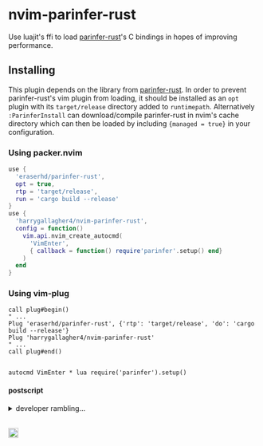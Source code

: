 # nvim-parinfer-rust

Use luajit's ffi to load [parinfer-rust][]'s C bindings in hopes of improving
performance.


## Installing

This plugin depends on the library from [parinfer-rust][]. In order to prevent
parinfer-rust's vim plugin from loading, it should be installed as an `opt`
plugin with its `target/release` directory added to `runtimepath`.
Alternatively `:ParinferInstall` can download/compile parinfer-rust in nvim's
cache directory which can then be loaded by including `{managed = true}` in
your configuration.


### Using packer.nvim

```lua
use {
  'eraserhd/parinfer-rust',
  opt = true,
  rtp = 'target/release',
  run = 'cargo build --release'
}
use {
  'harrygallagher4/nvim-parinfer-rust',
  config = function()
    vim.api.nvim_create_autocmd(
      'VimEnter',
      { callback = function() require'parinfer'.setup() end}
    )
  end
}
```

### Using vim-plug

```vim
call plug#begin()
" ...
Plug 'eraserhd/parinfer-rust', {'rtp': 'target/release', 'do': 'cargo build --release'}
Plug 'harrygallagher4/nvim-parinfer-rust'
" ...
call plug#end()


autocmd VimEnter * lua require('parinfer').setup()
```


#### postscript

<details>
<summary>developer rambling...</summary>

This plugin is two things, both of which are experimental.

**Update**: I have been using this plugin for ~5 months now and haven't run
into any issues! Occasionally I run into the same undo issue that parinfer-rust
has, though less often.

### 1

As said above, a lua (fennel) replacement for [parinfer-rust][]'s vimscript
plugin. Writing the plugin in lua should improve performance solely due to how
often `process` is called. In addition to that, luajit's ffi allows the
parinfer-rust library to be loaded and called directly. I'm unsure about ffi
vs. vim's `libcall` performance. Some profiling is probably in order.

### 2

A fix for something that has personally annoyed me about parinfer-rust. The
vimscript plugin built in to parinfer-rust sets the text of the entire buffer
when the library reports changes. This method of setting the text seems to
break neovim's extmarks which in turn breaks Luasnip, and potentially other
plugins relying on extmarks. This behaviour could potentially be fixed by just
using neovim's `buf_set_lines` instead of `setline`, I honestly didn't even
consider testing `buf_set_lines` and just realized this as I write this readme.
I suppose that's worth testing. Anyway, I wrote [incremental-change.fnl][] and
a `buf-apply-diff` function that computes a diff for the entire file, then
another diff for each of the changed lines and finally uses `nvim_buf_set_text`
to make the smallest possible changes. Since parinfer usually only needs to
insert/delete a single bracket or some indentation, this has worked fine so
far. It's possible that this whole process negates any performance gain from
part 1 of this plugin. I found the implementation interesting though. Again,
this plugin is still in what I would consider a *very* experimental stage. It's
possible that `nvim_buf_set_text` on the changed lines, or `nvim_buf_set_lines`
on the entire buffer would preserve extmarks properly. I hope to test the
different methods of text changing for performance and behaviour.

</details>



<!--
[![License: CC0-1.0](https://mirrors.creativecommons.org/presskit/buttons/80x15/svg/cc-zero.svg)](http://creativecommons.org/publicdomain/zero/1.0/)
-->

<br/>

<a href="http://creativecommons.org/publicdomain/zero/1.0/"><img alt="License: CC0-1.0" height="20" src="https://mirrors.creativecommons.org/presskit/buttons/80x15/svg/cc-zero.svg"/></a>

<!-- Old cc0 icons. I'd like to combine these into a badge that also says "public domain"
<a href="http://creativecommons.org/publicdomain/zero/1.0">
<img height="22" src="https://mirrors.creativecommons.org/presskit/icons/cc.svg">
<img height="22" src="https://mirrors.creativecommons.org/presskit/icons/zero.svg">
</a>
-->



[parinfer-rust]: https://github.com/eraserhd/parinfer-rust
[incremental-change.fnl]: fnl/parinfer/incremental-change.fnl
[lib.fnl]: fnl/parinfer/lib.fnl
